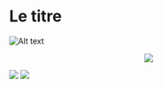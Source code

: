 # Le titre

![Alt text](https://g.gravizo.com/svg?digraph%20G%20%7B%0A%20%20%20%20aize%20%3D%224%2C4%22%3B%0A%20%20%20%20main%20%5Bshape%3Dbox%5D%3B%0A%20%20%20%20main%20-%3E%20parse%20%5Bweight%3D8%5D%3B%0A%20%20%20%20parse%20-%3E%20execute%3B%0A%20%20%20%20main%20-%3E%20init%20%5Bstyle%3Ddotted%5D%3B%0A%20%20%20%20main%20-%3E%20cleanup%3B%0A%20%20%20%20execute%20-%3E%20%7B%20make_string%3B%20printf%7D%0A%20%20%20%20init%20-%3E%20make_string%3B%0A%20%20%20%20edge%20%5Bcolor%3Dred%5D%3B%0A%20%20%20%20main%20-%3E%20printf%20%5Bstyle%3Dbold%2Clabel%3D%22100%20times%22%5D%3B%0A%20%20%20%20make_string%20%5Blabel%3D%22make%20a%20string%22%5D%3B%0A%20%20%20%20node%20%5Bshape%3Dbox%2Cstyle%3Dfilled%2Ccolor%3D%22.7%20.3%201.0%22%5D%3B%0A%20%20%20%20execute%20-%3E%20compare%3B%0A%20%20%7D)

<p align="center">
<img src='https://g.gravizo.com/svg?digraph%20G%20%7B%0A%20%20%20main%20-%3E%20parse%20-%3E%20execute%3B%0A%20%20%20main%20-%3E%20init%20-%3E%20make_string%3B%0A%20%20%20main%20-%3E%20cleanup%3B%0A%20%20%20execute%20-%3E%20make_string%3B%0A%20%20%20execute%20-%3E%20printf2%3B%0A%20%20%20main%20-%3E%20printf%3B%0A%20%20%20execute%20-%3E%20compare%3B%0A%20%7D'/>
</p>


<img src='https://g.gravizo.com/svg?%2F%2A%2A%0A%2AStructural%20Things%0A%2A%40opt%20commentname%0A%2A%40note%20Notes%20can%0A%2Abe%20extended%20to%0A%2Aspan%20multiple%20lines%0A%2A%2F%0Aclass%20Structural%7B%7D%0A%0A%2F%2A%2A%0A%2A%40opt%20all%0A%2A%40note%20Class%0A%2A%2F%0Aclass%20Counter%20extends%20Structural%20%7B%0A%20%20%20%20%20%20%20%20static%20public%20int%20counter%3B%0A%20%20%20%20%20%20%20%20public%20int%20getCounter%2528%2529%3B%0A%7D%0A%0A%2F%2A%2A%0A%2A%40opt%20shape%20activeclass%0A%2A%40opt%20all%0A%2A%40note%20Active%20Class%0A%2A%2F%0Aclass%20RunningCounter%20extends%20Counter%7B%7D'>        

<img src='https://g.gravizo.com/svg?%40startuml%3B%0A%0Aactor%20User%3B%0Aparticipant%20%22Blazor%20App%22%20as%20Front%3B%0Aparticipant%20%22ADB2C%22%20as%20AD%3B%0Aparticipant%20%22Main%20API%22%20as%20API%3B%0Aparticipant%20%22Second%20API%22%20as%202ndAPI%3B%0Aparticipant%20%22Other%20domain%20API%22%20as%20otherAPI%3B%0A%0AUser%20-%3E%20Front%3A%20Login%3B%0Aactivate%20Front%3B%0A%0AFront%20-%3E%20AD%3A%20Request%20User%20access%20token%3B%0Aactivate%20AD%3B%0A%0AAD%20%20-%3E%20Front%3B%0Adeactivate%20AD%3B%0A%0AFront%20-%3E%20API%3A%20Request%20Data%20with%20access%20token%3B%0Aactivate%20API%3B%0A%0AAPI%20-%3E%20AD%3A%20Request%20application%20Access%20token%3B%0Aactivate%20AD%3B%0A%0AAD%20-%3E%20API%3B%0Adeactivate%20AD%3B%0A%0AAPI%20-%3E%20otherAPI%3A%20Request%20more%20data%3B%0Aactivate%20otherAPI%3B%0A%0AotherAPI%20-%3E%20API%3B%0Adeactivate%20otherAPI%3B%0A%0AAPI%20-%3E%20Front%3B%0Adeactivate%20API%3B%0A%0AFront%20-%3E%20User%3A%20Done%3B%0Adeactivate%20Front%3B%0A%0A%40enduml'/>
